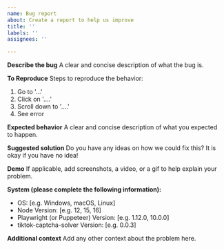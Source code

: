 ```yaml
---
name: Bug report
about: Create a report to help us improve
title: ''
labels: ''
assignees: ''

---
```


<!--
Before raising a feature request or bug please search through our open and closed issues to see if there is something similar. If you do find one similar you can show it is important to you by adding a reaction (such as 👍) to the issue.
-->

**Describe the bug**
A clear and concise description of what the bug is.

**To Reproduce**
Steps to reproduce the behavior:
1. Go to '...'
2. Click on '....'
3. Scroll down to '....'
4. See error

**Expected behavior**
A clear and concise description of what you expected to happen.

**Suggested solution**
Do you have any ideas on how we could fix this? It is okay if you have no idea!

**Demo**
If applicable, add screenshots, a video, or a gif to help explain your problem.

**System (please complete the following information):**
 - OS: [e.g. Windows, macOS, Linux]
 - Node Version: [e.g. 12, 15, 16]
 - Playwright (or Puppeteer) Version: [e.g. 1.12.0, 10.0.0]
 - tiktok-captcha-solver Version: [e.g. 0.0.3]

**Additional context**
Add any other context about the problem here.

<!--
**Note: Stale issues will be removed
When a maintainer asks a question about an issue and it is not responded to within a reasonable time frame then the issue will be closed. We don't want this to happen - but we also do not want to accumulate stale issues.
-->
